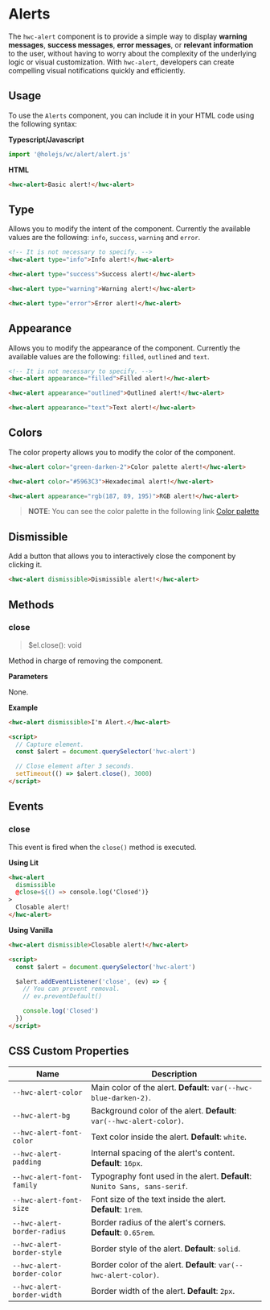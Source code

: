 # Alerts

The `hwc-alert` component is to provide a simple way to display **warning messages**, **success messages**, **error messages**, or **relevant information** to the user, without having to worry about the complexity of the underlying logic or visual customization. With `hwc-alert`, developers can create compelling visual notifications quickly and efficiently.

## Usage

To use the `Alerts` component, you can include it in your HTML code using the following syntax:

**Typescript/Javascript**

```ts
import '@holejs/wc/alert/alert.js'
```

**HTML**

```html
<hwc-alert>Basic alert!</hwc-alert>
```

## Type

Allows you to modify the intent of the component. Currently the available values are the following: `info`, `success`, `warning` and `error`.

```html
<!-- It is not necessary to specify. -->
<hwc-alert type="info">Info alert!</hwc-alert>

<hwc-alert type="success">Success alert!</hwc-alert>

<hwc-alert type="warning">Warning alert!</hwc-alert>

<hwc-alert type="error">Error alert!</hwc-alert>
```

## Appearance

Allows you to modify the appearance of the component. Currently the available values are the following: `filled`, `outlined` and `text`.

```html
<!-- It is not necessary to specify. -->
<hwc-alert appearance="filled">Filled alert!</hwc-alert>

<hwc-alert appearance="outlined">Outlined alert!</hwc-alert>

<hwc-alert appearance="text">Text alert!</hwc-alert>
```

## Colors

The color property allows you to modify the color of the component.

```html
<hwc-alert color="green-darken-2">Color palette alert!</hwc-alert>

<hwc-alert color="#5963C3">Hexadecimal alert!</hwc-alert>

<hwc-alert appearance="rgb(187, 89, 195)">RGB alert!</hwc-alert>
```

> **NOTE**: You can see the color palette in the following link [Color palette](#color-palette)

## Dismissible

Add a button that allows you to interactively close the component by clicking it.

```html
<hwc-alert dismissible>Dismissible alert!</hwc-alert>
```

## Methods

### close

> $el.close(): void

Method in charge of removing the component.

**Parameters**

None.

**Example**

```html
<hwc-alert dismissible>I'm Alert.</hwc-alert>

<script>
  // Capture element.
  const $alert = document.querySelector('hwc-alert')

  // Close element after 3 seconds.
  setTimeout(() => $alert.close(), 3000)
</script>
```

## Events

### close

This event is fired when the `close()` method is executed.

**Using Lit**

```html
<hwc-alert
  dismissible
  @close=${() => console.log('Closed')}
>
  Closable alert!
</hwc-alert>
```

**Using Vanilla**

```html
<hwc-alert dismissible>Closable alert!</hwc-alert>

<script>
  const $alert = document.querySelector('hwc-alert')

  $alert.addEventListener('close', (ev) => {
    // You can prevent removal.
    // ev.preventDefault()

    console.log('Closed')
  })
</script>
```

## CSS Custom Properties

| Name                        | Description                              |
| --------------------------- | ---------------------------------------- |
| `--hwc-alert-color`         | Main color of the alert. **Default**: `var(--hwc-blue-darken-2)`.                 |
| `--hwc-alert-bg`            | Background color of the alert. **Default**: `var(--hwc-alert-color)`.           |
| `--hwc-alert-font-color`    | Text color inside the alert. **Default**: `white`.             |
| `--hwc-alert-padding`       | Internal spacing of the alert's content. **Default**: `16px`. |
| `--hwc-alert-font-family`   | Typography font used in the alert. **Default**: `Nunito Sans, sans-serif`.       |
| `--hwc-alert-font-size`     | Font size of the text inside the alert. **Default**: `1rem`.  |
| `--hwc-alert-border-radius` | Border radius of the alert's corners. **Default**: `0.65rem`.    |
| `--hwc-alert-border-style`  | Border style of the alert. **Default**: `solid`.               |
| `--hwc-alert-border-color`  | Border color of the alert. **Default**: `var(--hwc-alert-color)`.               |
| `--hwc-alert-border-width`  | Border width of the alert. **Default**: `2px`.               |
